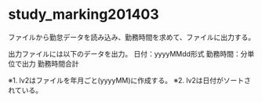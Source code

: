 study_marking201403
===================
ファイルから勤怠データを読み込み、勤務時間を求めて、ファイルに出力する。

出力ファイルには以下のデータを出力。
日付：yyyyMMdd形式
勤務時間：分単位で出力
勤務時間合計

※1. lv2はファイルを年月ごと(yyyyMM)に作成する。
※2. lv2は日付がソートされている。
